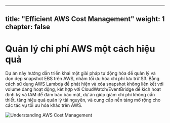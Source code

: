 ---

title: "Efficient AWS Cost Management"
weight: 1
chapter: false
--------------
# Quản lý chi phí AWS một cách hiệu quả
Dự án này hướng dẫn triển khai một giải pháp tự động hóa để quản lý và dọn dẹp snapshot EBS trên AWS, nhằm tối ưu hóa chi phí lưu trữ S3. Bằng cách sử dụng AWS Lambda để phát hiện và xóa snapshot không liên kết với volume đang hoạt động, kết hợp với CloudWatch/EventBridge để kích hoạt định kỳ và IAM để đảm bảo bảo mật, dự án giúp giảm chi phí không cần thiết, tăng hiệu quả quản lý tài nguyên, và cung cấp nền tảng mở rộng cho các tác vụ tối ưu hóa khác trên AWS.

![Understanding AWS Cost Management](https://miro.medium.com/v2/resize:fit:800/1*sQWvAOinWtfTwqrY3QyUqw.png)